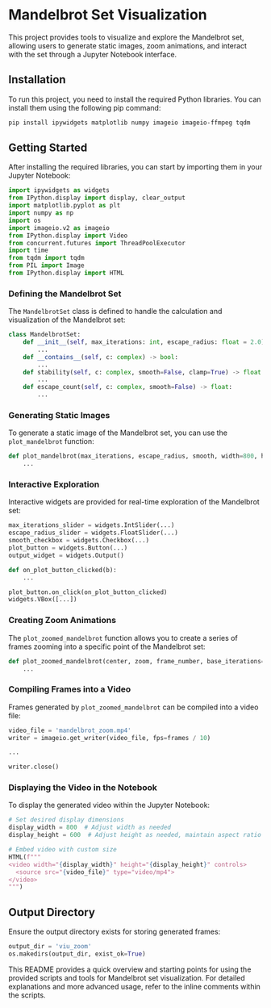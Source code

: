 
# Mandelbrot Set Visualization

This project provides tools to visualize and explore the Mandelbrot set, allowing users to generate static images, zoom animations, and interact with the set through a Jupyter Notebook interface.

## Installation

To run this project, you need to install the required Python libraries. You can install them using the following pip command:

```bash
pip install ipywidgets matplotlib numpy imageio imageio-ffmpeg tqdm
```

## Getting Started

After installing the required libraries, you can start by importing them in your Jupyter Notebook:

```python
import ipywidgets as widgets
from IPython.display import display, clear_output
import matplotlib.pyplot as plt
import numpy as np
import os
import imageio.v2 as imageio
from IPython.display import Video
from concurrent.futures import ThreadPoolExecutor
import time
from tqdm import tqdm
from PIL import Image
from IPython.display import HTML
```

### Defining the Mandelbrot Set

The `MandelbrotSet` class is defined to handle the calculation and visualization of the Mandelbrot set:

```python
class MandelbrotSet:
    def __init__(self, max_iterations: int, escape_radius: float = 2.0):
        ...
    def __contains__(self, c: complex) -> bool:
        ...
    def stability(self, c: complex, smooth=False, clamp=True) -> float:
        ...
    def escape_count(self, c: complex, smooth=False) -> float:
        ...
```

### Generating Static Images

To generate a static image of the Mandelbrot set, you can use the `plot_mandelbrot` function:

```python
def plot_mandelbrot(max_iterations, escape_radius, smooth, width=800, height=600, x_center=-0.5, y_center=0, zoom=1):
    ...
```

### Interactive Exploration

Interactive widgets are provided for real-time exploration of the Mandelbrot set:

```python
max_iterations_slider = widgets.IntSlider(...)
escape_radius_slider = widgets.FloatSlider(...)
smooth_checkbox = widgets.Checkbox(...)
plot_button = widgets.Button(...)
output_widget = widgets.Output()

def on_plot_button_clicked(b):
    ...

plot_button.on_click(on_plot_button_clicked)
widgets.VBox([...])
```

### Creating Zoom Animations

The `plot_zoomed_mandelbrot` function allows you to create a series of frames zooming into a specific point of the Mandelbrot set:

```python
def plot_zoomed_mandelbrot(center, zoom, frame_number, base_iterations=100):
    ...
```

### Compiling Frames into a Video

Frames generated by `plot_zoomed_mandelbrot` can be compiled into a video file:

```python
video_file = 'mandelbrot_zoom.mp4'
writer = imageio.get_writer(video_file, fps=frames / 10)

...

writer.close()
```

### Displaying the Video in the Notebook

To display the generated video within the Jupyter Notebook:

```python
# Set desired display dimensions
display_width = 800  # Adjust width as needed
display_height = 600  # Adjust height as needed, maintain aspect ratio

# Embed video with custom size
HTML(f"""
<video width="{display_width}" height="{display_height}" controls>
  <source src="{video_file}" type="video/mp4">
</video>
""")
```

## Output Directory

Ensure the output directory exists for storing generated frames:

```python
output_dir = 'viu_zoom'
os.makedirs(output_dir, exist_ok=True)
```

This README provides a quick overview and starting points for using the provided scripts and tools for Mandelbrot set visualization. For detailed explanations and more advanced usage, refer to the inline comments within the scripts.
